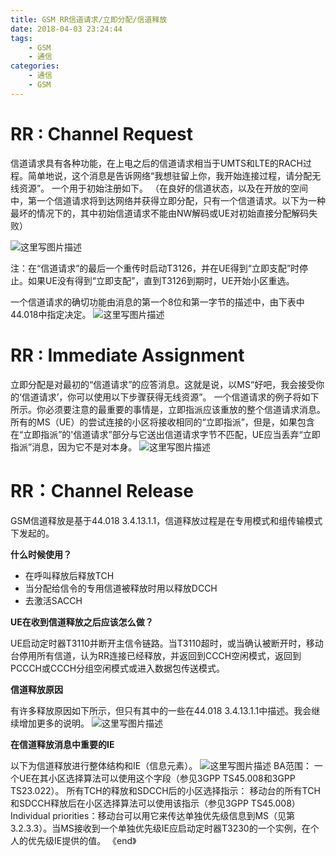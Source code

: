 ```yaml
---
title: GSM RR信道请求/立即分配/信道释放
date: 2018-04-03 23:24:44
tags:
    - GSM
    - 通信
categories:
    - 通信
    - GSM
---
```

# RR  : Channel Request

信道请求具有各种功能，在上电之后的信道请求相当于UMTS和LTE的RACH过程。简单地说，这个消息是告诉网络“我想驻留上你，我开始连接过程，请分配无线资源”。
一个用于初始注册如下。 （在良好的信道状态，以及在开放的空间中，第一个信道请求将到达网络并获得立即分配，只有一个信道请求。以下为一种最坏的情况下的，其中初始信道请求不能由NW解码或UE对初始直接分配解码失败）

![这里写图片描述](http://img.blog.csdn.net/20151121195956641)

注：在“信道请求”的最后一个重传时启动T3126，并在UE得到“立即支配”时停止。如果UE没有得到“立即支配”，直到T3126到期时，UE开始小区重选。
 
一个信道请求的确切功能由消息的第一个8位和第一字节的描述中，由下表中44.018中指定决定。
![这里写图片描述](http://img.blog.csdn.net/20151121200250597)


# RR  : Immediate Assignment

立即分配是对最初的“信道请求”的应答消息。这就是说，以MS“好吧，我会接受你的‘信道请求’，你可以使用以下步骤获得无线资源”。
一个信道请求的例子将如下所示。你必须要注意的最重要的事情是，立即指派应该重放的整个信道请求消息。所有的MS（UE）的尝试连接的小区将接收相同的“立即指派”，但是，如果包含在“立即指派”的'信道请求”部分与它送出信道请求字节不匹配，UE应当丢弃“立即指派”消息，因为它不是对本身。
![这里写图片描述](http://img.blog.csdn.net/20151121200608855)

# RR：Channel Release
GSM信道释放是基于44.018 3.4.13.1.1，信道释放过程是在专用模式和组传输模式下发起的。
 
**什么时候使用？**
 

 - 在呼叫释放后释放TCH
 - 当分配给信令的专用信道被释放时用以释放DCCH
 - 去激活SACCH

**UE在收到信道释放之后应该怎么做？**
 
UE启动定时器T3110并断开主信令链路。当T3110超时，或当确认被断开时，移动台停用所有信道，认为RR连接已经释放，并返回到CCCH空闲模式，返回到PCCCH或CCCH分组空闲模式或进入数据包传送模式。
 
 
**信道释放原因**
 
有许多释放原因如下所示，但只有其中的一些在44.018 3.4.13.1.1中描述。我会继续增加更多的说明。
![这里写图片描述](http://img.blog.csdn.net/20151121202600028)

**在信道释放消息中重要的IE**
 
以下为信道释放进行整体结构和IE（信息元素）。
![这里写图片描述](http://img.blog.csdn.net/20151121221312886)
BA范围：
一个UE在其小区选择算法可以使用这个字段（参见3GPP TS45.008和3GPP TS23.022）。
所有TCH的释放和SDCCH后的小区选择指示：
移动台的所有TCH和SDCCH释放后在小区选择算法可以使用该指示（参见3GPP TS45.008）
Individual priorities：移动台可以用它来传达单独优先级信息到MS（见第3.2.3.3）。当MS接收到一个单独优先级IE应启动定时器T3230的一个实例，在个人的优先级IE提供的值。
《end》